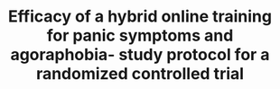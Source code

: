 --- 
abstract: '' 
authors: 
 - L Ebenfeld
 -  SK Stegemann
 -  D Lehr
 -  admin
 -  H Jazaieri
 -  ...
doi: '' 
featured: false 
publication: '*Trials*, 137' 
publication_short: '' 
publishDate: '2014-01-01' 
title: 'Efficacy of a hybrid online training for panic symptoms and agoraphobia- study protocol for a randomized controlled trial' 
url_code: '' 
url_dataset: '' 
url_pdf: '' 
url_poster: '' 
url_project: '' 
url_slides: '' 
url_source: '' 
url_video: '' 
---